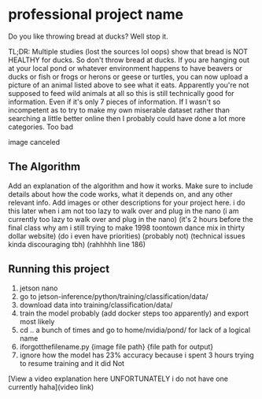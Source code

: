 # professional project name

Do you like throwing bread at ducks? Well stop it.

TL;DR: Multiple studies (lost the sources lol oops) show that bread is NOT HEALTHY for ducks. So don't throw bread at ducks. If you are hanging out at your local pond or whatever environment happens to have beavers or ducks or fish or frogs or herons or geese or turtles, you can now upload a picture of an animal listed above to see what it eats. Apparently you're not supposed to feed wild animals at all so this is still technically good for information. Even if it's only 7 pieces of information. If I wasn't so incompetent as to try to make my own miserable dataset rather than searching a little better online then I probably could have done a lot more categories. Too bad

image canceled

## The Algorithm

Add an explanation of the algorithm and how it works. Make sure to include details about how the code works, what it depends on, and any other relevant info. Add images or other descriptions for your project here. i do this later when i am not too lazy to walk over and plug in the nano (i am currently too lazy to walk over and plug in the nano) (it's 2 hours before the final class why am i still trying to make 1998 toontown dance mix in thirty dollar website) (do i even have priorities) (probably not) (technical issues kinda discouraging tbh) (rahhhhh line 186)

## Running this project

1. jetson nano
2. go to jetson-inference/python/training/classification/data/
3. download data into training/classification/data/
4. train the model probably (add docker steps too apparently) and export most likely
5. cd .. a bunch of times and go to home/nvidia/pond/ for lack of a logical name
6. iforgotthefilename.py {image file path} {file path for output}
7. ignore how the model has 23% accuracy because i spent 3 hours trying to resume training and it did Not

[View a video explanation here UNFORTUNATELY i do not have one currently haha](video link)
